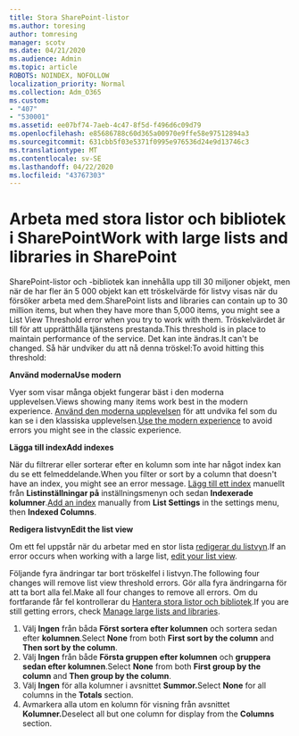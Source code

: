 ```yaml
---
title: Stora SharePoint-listor
ms.author: toresing
author: tomresing
manager: scotv
ms.date: 04/21/2020
ms.audience: Admin
ms.topic: article
ROBOTS: NOINDEX, NOFOLLOW
localization_priority: Normal
ms.collection: Adm_O365
ms.custom:
- "407"
- "530001"
ms.assetid: ee07bf74-7aeb-4c47-8f5d-f496d6c09d79
ms.openlocfilehash: e85686788c60d365a00970e9ffe58e97512894a3
ms.sourcegitcommit: 631cbb5f03e5371f0995e976536d24e9d13746c3
ms.translationtype: MT
ms.contentlocale: sv-SE
ms.lasthandoff: 04/22/2020
ms.locfileid: "43767303"
---
```

# <a name="work-with-large-lists-and-libraries-in-sharepoint"></a><span data-ttu-id="d00c0-102">Arbeta med stora listor och bibliotek i SharePoint</span><span class="sxs-lookup"><span data-stu-id="d00c0-102">Work with large lists and libraries in SharePoint</span></span>

<span data-ttu-id="d00c0-103">SharePoint-listor och -bibliotek kan innehålla upp till 30 miljoner objekt, men när de har fler än 5 000 objekt kan ett tröskelvärde för listvy visas när du försöker arbeta med dem.</span><span class="sxs-lookup"><span data-stu-id="d00c0-103">SharePoint lists and libraries can contain up to 30 million items, but when they have more than 5,000 items, you might see a List View Threshold error when you try to work with them.</span></span> <span data-ttu-id="d00c0-104">Tröskelvärdet är till för att upprätthålla tjänstens prestanda.</span><span class="sxs-lookup"><span data-stu-id="d00c0-104">This threshold is in place to maintain performance of the service.</span></span> <span data-ttu-id="d00c0-105">Det kan inte ändras.</span><span class="sxs-lookup"><span data-stu-id="d00c0-105">It can't be changed.</span></span> <span data-ttu-id="d00c0-106">Så här undviker du att nå denna tröskel:</span><span class="sxs-lookup"><span data-stu-id="d00c0-106">To avoid hitting this threshold:</span></span>

<span data-ttu-id="d00c0-107">**Använd moderna**</span><span class="sxs-lookup"><span data-stu-id="d00c0-107">**Use modern**</span></span>

<span data-ttu-id="d00c0-108">Vyer som visar många objekt fungerar bäst i den moderna upplevelsen.</span><span class="sxs-lookup"><span data-stu-id="d00c0-108">Views showing many items work best in the modern experience.</span></span> <span data-ttu-id="d00c0-109">[Använd den moderna upplevelsen](https://support.office.com/article/66dac24b-4177-4775-bf50-3d267318caa9) för att undvika fel som du kan se i den klassiska upplevelsen.</span><span class="sxs-lookup"><span data-stu-id="d00c0-109">[Use the modern experience](https://support.office.com/article/66dac24b-4177-4775-bf50-3d267318caa9) to avoid errors you might see in the classic experience.</span></span>

<span data-ttu-id="d00c0-110">**Lägga till index**</span><span class="sxs-lookup"><span data-stu-id="d00c0-110">**Add indexes**</span></span>

<span data-ttu-id="d00c0-111">När du filtrerar eller sorterar efter en kolumn som inte har något index kan du se ett felmeddelande.</span><span class="sxs-lookup"><span data-stu-id="d00c0-111">When you filter or sort by a column that doesn't have an index, you might see an error message.</span></span> <span data-ttu-id="d00c0-112">[Lägg till ett index](https://support.office.com/article/f3f00554-b7dc-44d1-a2ed-d477eac463b0) manuellt från **Listinställningar på** inställningsmenyn och sedan **Indexerade kolumner**.</span><span class="sxs-lookup"><span data-stu-id="d00c0-112">[Add an index](https://support.office.com/article/f3f00554-b7dc-44d1-a2ed-d477eac463b0) manually from **List Settings** in the settings menu, then **Indexed Columns**.</span></span>

<span data-ttu-id="d00c0-113">**Redigera listvyn**</span><span class="sxs-lookup"><span data-stu-id="d00c0-113">**Edit the list view**</span></span>

<span data-ttu-id="d00c0-114">Om ett fel uppstår när du arbetar med en stor lista [redigerar du listvyn](https://support.office.com/article/15916903-e79a-423f-b4e2-02d37e1ff372).</span><span class="sxs-lookup"><span data-stu-id="d00c0-114">If an error occurs when working with a large list, [edit your list view](https://support.office.com/article/15916903-e79a-423f-b4e2-02d37e1ff372).</span></span>

<span data-ttu-id="d00c0-115">Följande fyra ändringar tar bort tröskelfel i listvyn.</span><span class="sxs-lookup"><span data-stu-id="d00c0-115">The following four changes will remove list view threshold errors.</span></span> <span data-ttu-id="d00c0-116">Gör alla fyra ändringarna för att ta bort alla fel.</span><span class="sxs-lookup"><span data-stu-id="d00c0-116">Make all four changes to remove all errors.</span></span> <span data-ttu-id="d00c0-117">Om du fortfarande får fel kontrollerar du [Hantera stora listor och bibliotek](https://support.office.com/article/B8588DAE-9387-48C2-9248-C24122F07C59).</span><span class="sxs-lookup"><span data-stu-id="d00c0-117">If you are still getting errors, check [Manage large lists and libraries](https://support.office.com/article/B8588DAE-9387-48C2-9248-C24122F07C59).</span></span>

1. <span data-ttu-id="d00c0-118">Välj **Ingen** från båda **Först sortera efter kolumnen** och sortera sedan efter **kolumnen**.</span><span class="sxs-lookup"><span data-stu-id="d00c0-118">Select **None** from both **First sort by the column** and **Then sort by the column**.</span></span>
2. <span data-ttu-id="d00c0-119">Välj **Ingen** från både **Första gruppen efter kolumnen** och **gruppera sedan efter kolumnen**.</span><span class="sxs-lookup"><span data-stu-id="d00c0-119">Select **None** from both **First group by the column** and **Then group by the column**.</span></span>
3. <span data-ttu-id="d00c0-120">Välj **Ingen** för alla kolumner i avsnittet **Summor.**</span><span class="sxs-lookup"><span data-stu-id="d00c0-120">Select **None** for all columns in the **Totals** section.</span></span>
4. <span data-ttu-id="d00c0-121">Avmarkera alla utom en kolumn för visning från avsnittet **Kolumner.**</span><span class="sxs-lookup"><span data-stu-id="d00c0-121">Deselect all but one column for display from the **Columns** section.</span></span>

